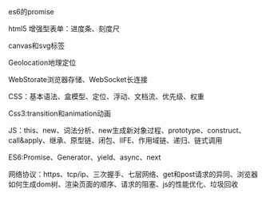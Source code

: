 es6的promise

html5     增强型表单：进度条、刻度尺

canvas和svg标签

Geolocation地理定位

WebStorate浏览器存储、WebSocket长连接

CSS：基本语法、盒模型、定位、浮动、文档流、优先级、权重

Css3:transition和animation动画

JS：this、new、词法分析、new生成新对象过程、prototype、construct、call&apply、继承、原型链、闭包、IIFE、作用域链、递归、链式调用

ES6:Promise、Generator、yield、async、next

网络协议：https、tcp/ip、三次握手、七层网络、get和post请求的异同、浏览器如何生成dom树、渲染页面的顺序、请求的阻塞、js的性能优化、垃圾回收
